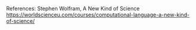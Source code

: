 
References:
    Stephen Wolfram, A New Kind of Science
    https://worldscienceu.com/courses/computational-language-a-new-kind-of-science/